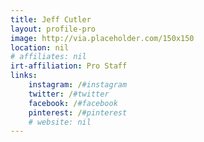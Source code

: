 ```yaml
---
title: Jeff Cutler
layout: profile-pro
image: http://via.placeholder.com/150x150
location: nil
# affiliates: nil
irt-affiliation: Pro Staff
links:
    instagram: /#instagram
    twitter: /#twitter
    facebook: /#facebook
    pinterest: /#pinterest
    # website: nil
---
```

